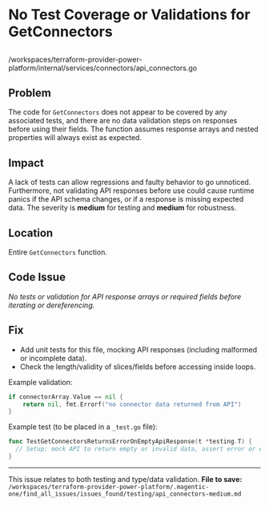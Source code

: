 # No Test Coverage or Validations for GetConnectors

##

/workspaces/terraform-provider-power-platform/internal/services/connectors/api_connectors.go

## Problem

The code for `GetConnectors` does not appear to be covered by any associated tests, and there are no data validation steps on responses before using their fields. The function assumes response arrays and nested properties will always exist as expected.  

## Impact

A lack of tests can allow regressions and faulty behavior to go unnoticed. Furthermore, not validating API responses before use could cause runtime panics if the API schema changes, or if a response is missing expected data. The severity is **medium** for testing and **medium** for robustness.

## Location

Entire `GetConnectors` function.

## Code Issue

_No tests or validation for API response arrays or required fields before iterating or dereferencing._

## Fix

- Add unit tests for this file, mocking API responses (including malformed or incomplete data).
- Check the length/validity of slices/fields before accessing inside loops.

Example validation:

```go
if connectorArray.Value == nil {
	return nil, fmt.Errorf("no connector data returned from API")
}
```
Example test (to be placed in a `_test.go` file):

```go
func TestGetConnectorsReturnsErrorOnEmptyApiResponse(t *testing.T) {
  // Setup: mock API to return empty or invalid data, assert error or empty result returned.
}
```

---

This issue relates to both testing and type/data validation.
**File to save:**  
`/workspaces/terraform-provider-power-platform/.magentic-one/find_all_issues/issues_found/testing/api_connectors-medium.md`